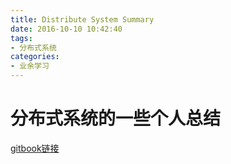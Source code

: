 ```yaml
---
title: Distribute System Summary
date: 2016-10-10 10:42:40
tags:
- 分布式系统
categories:
- 业余学习
---
```

# 分布式系统的一些个人总结
[gitbook链接](https://atticuslv.gitbooks.io/distribute-system/content/)
